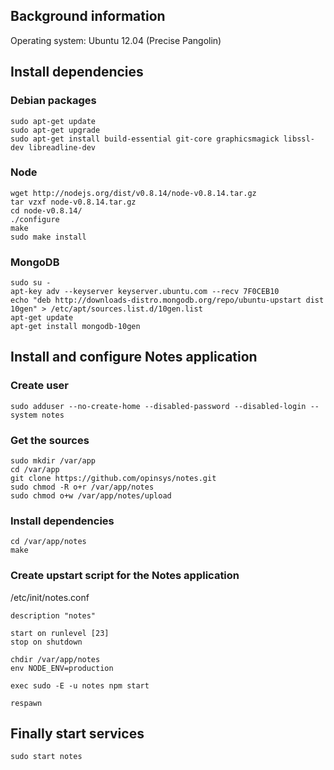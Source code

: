 ## Background information

Operating system: Ubuntu 12.04 (Precise Pangolin)

## Install dependencies

### Debian packages
```shell
sudo apt-get update
sudo apt-get upgrade
sudo apt-get install build-essential git-core graphicsmagick libssl-dev libreadline-dev
```

### Node
```shell
wget http://nodejs.org/dist/v0.8.14/node-v0.8.14.tar.gz
tar vzxf node-v0.8.14.tar.gz
cd node-v0.8.14/
./configure
make
sudo make install
```

### MongoDB

```shell
sudo su -
apt-key adv --keyserver keyserver.ubuntu.com --recv 7F0CEB10
echo "deb http://downloads-distro.mongodb.org/repo/ubuntu-upstart dist 10gen" > /etc/apt/sources.list.d/10gen.list
apt-get update
apt-get install mongodb-10gen
```


## Install and configure Notes application

### Create user
```
sudo adduser --no-create-home --disabled-password --disabled-login --system notes
```

### Get the sources

```
sudo mkdir /var/app
cd /var/app
git clone https://github.com/opinsys/notes.git
sudo chmod -R o+r /var/app/notes
sudo chmod o+w /var/app/notes/upload
```

### Install dependencies

```
cd /var/app/notes
make
```

### Create upstart script for the Notes application

/etc/init/notes.conf
```
description "notes"

start on runlevel [23]
stop on shutdown

chdir /var/app/notes
env NODE_ENV=production   

exec sudo -E -u notes npm start

respawn
```

## Finally start services

```
sudo start notes
```
